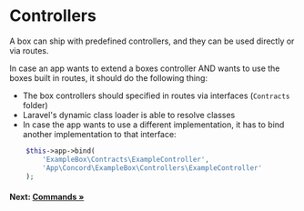 # Controllers

A box can ship with predefined controllers, and they can be used directly or via routes.

In case an app wants to extend a boxes controller AND wants to use the boxes built in routes, it should do the following thing:

- The box controllers should specified in routes via interfaces (`Contracts` folder)
- Laravel's dynamic class loader is able to resolve classes
- In case the app wants to use a different implementation, it has to bind another implementation to that interface:

```php
    $this->app->bind(
        'ExampleBox\Contracts\ExampleController',
        'App\Concord\ExampleBox\Controllers\ExampleController'
    );
```

#### Next: [Commands &raquo;](commands.md)